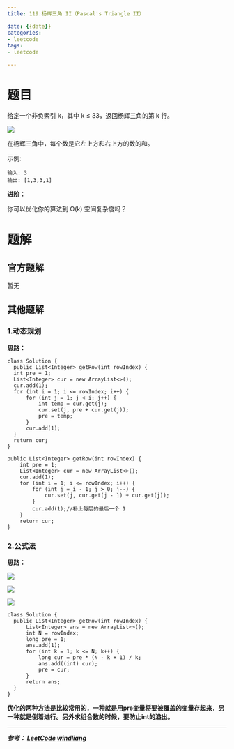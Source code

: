 ```yaml
---
title: 119.杨辉三角 II（Pascal's Triangle II）

date: {{date}}
categories:
- leetcode
tags:
- leetcode

---
```

# 题目

给定一个非负索引 k，其中 k ≤ 33，返回杨辉三角的第 k 行。

![](https://upload.wikimedia.org/wikipedia/commons/0/0d/PascalTriangleAnimated2.gif)

在杨辉三角中，每个数是它左上方和右上方的数的和。

示例:
```
输入: 3
输出: [1,3,3,1]
```

**进阶：**

你可以优化你的算法到 O(k) 空间复杂度吗？


# 题解

## 官方题解
暂无


## 其他题解
### 1.动态规划
**思路：**

```
class Solution {
  public List<Integer> getRow(int rowIndex) {
  int pre = 1;
  List<Integer> cur = new ArrayList<>();
  cur.add(1);
  for (int i = 1; i <= rowIndex; i++) {
      for (int j = 1; j < i; j++) {
          int temp = cur.get(j);
          cur.set(j, pre + cur.get(j));
          pre = temp;
      }
      cur.add(1);
  }
  return cur;
}
```

```
public List<Integer> getRow(int rowIndex) {
    int pre = 1;
    List<Integer> cur = new ArrayList<>();
    cur.add(1);
    for (int i = 1; i <= rowIndex; i++) {
        for (int j = i - 1; j > 0; j--) {
            cur.set(j, cur.get(j - 1) + cur.get(j));
        }
        cur.add(1);//补上每层的最后一个 1
    }
    return cur;
}

```


### 2.公式法
**思路：**

![](https://pic.leetcode-cn.com/195de01eae91e09de14dd13daafbef986c42345f2bdef405153a1742175079f4.jpg)

![](https://i.loli.net/2019/10/18/9m5A7ZnCQtHWzyR.png)

![](https://i.loli.net/2019/10/18/kFqNu5v3Ar7Mo1b.png)

```
class Solution {
  public List<Integer> getRow(int rowIndex) {
      List<Integer> ans = new ArrayList<>();
      int N = rowIndex;
      long pre = 1;
      ans.add(1);
      for (int k = 1; k <= N; k++) {
          long cur = pre * (N - k + 1) / k;
          ans.add((int) cur);
          pre = cur;
      }
      return ans;
  }
}
```

**优化的两种方法是比较常用的，一种就是用pre变量将要被覆盖的变量存起来，另一种就是倒着进行。另外求组合数的时候，要防止int的溢出。**

---
***参考：
[LeetCode](https://leetcode-cn.com/problems/pascals-triangle/solution/yang-hui-san-jiao-by-leetcode/)
[windliang](https://leetcode-cn.com/problems/pascals-triangle-ii/solution/xiang-xi-tong-su-de-si-lu-fen-xi-duo-jie-fa-by--28/)***
